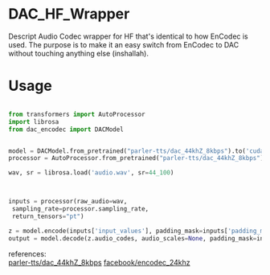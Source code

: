 # DAC_HF_Wrapper
Descript Audio Codec wrapper for HF that's identical to how EnCodec is used.
The purpose is to make it an easy switch from EnCodec to DAC without touching anything else (inshallah).
# Usage

```python

from transformers import AutoProcessor
import librosa
from dac_encodec import DACModel


model = DACModel.from_pretrained("parler-tts/dac_44khZ_8kbps").to('cuda')
processor = AutoProcessor.from_pretrained("parler-tts/dac_44khZ_8kbps")

wav, sr = librosa.load('audio.wav', sr=44_100)



inputs = processor(raw_audio=wav,
 sampling_rate=processor.sampling_rate,
 return_tensors="pt")

z = model.encode(inputs['input_values'], padding_mask=inputs['padding_mask'])
output = model.decode(z.audio_codes, audio_scales=None, padding_mask=inputs['padding_mask']).audio_values.detach().cpu().numpy().squeeze()
```


references: <br>
[parler-tts/dac_44khZ_8kbps](https://huggingface.co/parler-tts/dac_44khZ_8kbps)
[facebook/encodec_24khz](https://huggingface.co/facebook/encodec_24khz)
